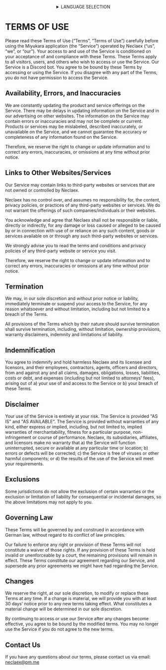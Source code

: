 <html>
    <body>
        <details align="center">
            <summary>LANGUAGE SELECTION</summary>
            <p align="center">
                <a style="padding: 10px"> <img src="https://github.com/Neclaex/miyukara-docs/img/usa.svg"> English </a>
                <a href="https://github.com/Neclaex/miyukara-docs/TOS-DE.html" style="padding: 10px"> <img src="https://github.com/Neclaex/miyukara-docs/img/deu.svg"> Deutsch </a>
            </p>
        </details>
    </body>
</html>

# TERMS OF USE
Please read these Terms of Use (“Terms”, “Terms of Use”) carefully before using the Miyukara application (the “Service”) operated by Neclaex (“us”, “we”, or “our”).
Your access to and use of the Service is conditioned on your acceptance of and compliance with these Terms. These Terms apply to all visitors, users, and others who wish to access or use the Service. Our Service is a Discord bot.
You agree to be bound by these Terms by accessing or using the Service. If you disagree with any part of the Terms, you do not have permission to access the Service.

## Availability, Errors, and Inaccuracies
We are constantly updating the product and service offerings on the Service. There may be delays in updating information on the Service and in our advertising on other websites. The information on the Service may contain errors or inaccuracies and may not be complete or current. Products or services may be mislabeled, described inaccurately, or unavailable on the Service, and we cannot guarantee the accuracy or completeness of any information found on the Service.

Therefore, we reserve the right to change or update information and to correct any errors, inaccuracies, or omissions at any time without prior notice.

## Links to Other Websites/Services
Our Service may contain links to third-party websites or services that are not owned or controlled by Neclaex.

Neclaex has no control over, and assumes no responsibility for, the content, privacy policies, or practices of any third-party websites or services. We do not warrant the offerings of such companies/individuals or their websites.

You acknowledge and agree that Neclaex shall not be responsible or liable, directly or indirectly, for any damage or loss caused or alleged to be caused by or in connection with use of or reliance on any such content, goods or services available on or through any such third-party websites or services.

We strongly advise you to read the terms and conditions and privacy policies of any third-party website or service you visit.

Therefore, we reserve the right to change or update information and to correct any errors, inaccuracies or omissions at any time without prior notice.

## Termination
We may, in our sole discretion and without prior notice or liability, immediately terminate or suspend your access to the Service, for any reason whatsoever and without limitation, including but not limited to a breach of the Terms.

All provisions of the Terms which by their nature should survive termination shall survive termination, including, without limitation, ownership provisions, warranty disclaimers, indemnity and limitations of liability.

## Indemnification
You agree to indemnify and hold harmless Neclaex and its licensee and licensors, and their employees, contractors, agents, officers and directors, from and against any and all claims, damages, obligations, losses, liabilities, costs or debt, and expenses (including but not limited to attorneys' fees), arising out of a) your use of and access to the Service or b) your breach of these Terms.

## Disclaimer
Your use of the Service is entirely at your risk. The Service is provided "AS IS" and "AS AVAILABLE". The Service is provided without warranties of any kind, either express or implied, including, but not limited to, implied warranties of merchantability, fitness for a particular purpose, non-infringement or course of performance.
Neclaex, its subsidiaries, affiliates, and licensors make no warranty that a) the Service will function uninterrupted, secure or available at any particular time or location; b) errors or defects will be corrected; c) the Service is free of viruses or other harmful components; or d) the results of the use of the Service will meet your requirements.

## Exclusions
Some jurisdictions do not allow the exclusion of certain warranties or the exclusion or limitation of liability for consequential or incidental damages, so the above limitations may not apply to you.

## Governing Law
These Terms will be governed by and construed in accordance with German law, without regard to its conflict of law principles.

Our failure to enforce any right or provision of these Terms will not constitute a waiver of those rights. If any provision of these Terms is held invalid or unenforceable by a court, the remaining provisions will remain in effect. These Terms constitute our agreement regarding our Service, and supersede any prior agreements we might have had regarding the Service.

## Changes
We reserve the right, at our sole discretion, to modify or replace these Terms at any time. If a change is material, we will provide you with at least 30 days' notice prior to any new terms taking effect. What constitutes a material change will be determined in our sole discretion.

By continuing to access or use our Service after any changes become effective, you agree to be bound by the modified terms. You may no longer use the Service if you do not agree to the new terms.

## Contact Us
If you have any questions about our terms, please contact us via email: [neclaex@pm.me](mailto:neclaex@pm.me)